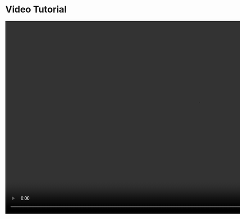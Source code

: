 # Video Tutorial

<div style="text-align: center;">
  <video controls width="1200">
    <source src="./videos/summary.mp4" type="video/mp4">
  </video>
</div>